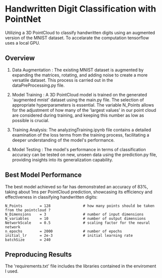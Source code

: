 # Handwritten Digit Classification with PointNet

Utilizing a 3D PointCloud to classify handwritten digits using an augmented version of the MNIST dataset. To accelarate the computation tensorflow uses a local GPU. <br>

## Overview

1. Data Augmentation : The existing MNIST dataset is augmented by expanding the matrices, rotating, and adding noise to create a more versatile dataset. This process is carried out in the dataPreProcessing.py file.

2. Model Training    : A 3D PointCloud model is trained on the generated 'augmented mnist' dataset using the main.py file. The selection of appropriate hyperparameters is essential. The variable N_Points allows for the adjustment of how many of the     'largest values' in our point cloud are considered during training, and keeping this number as low as possible is crucial.

3. Training Analysis: The analyzingTraining.ipynb file contains a detailed examination of the loss terms from the training process, facilitating a deeper understanding of the model's performance.

4. Model Testing    : The model's performance in terms of classification accuracy can be tested on new, unseen data using the prediction.py file, providing insights into its generalization capability.

## Best Model Performance

The best model achieved so far has demonstrated an accuracy of 83%, taking about 1ms per PointCloud prediction, showcasing its efficiency and effectiveness in classifying handwritten digits:

    
    N_Points        = 128               # how many points should be taken from the pointcloud ?
    N_Dimensions    = 3                 # number of input dimensions
    N_variables     = 10                # number of output dimensions
    NetworkScale    = 0.5               # scaling factor for the neural network
    n_epochs        = 2000              # number of epochs
    initial_lr      = 2e-3              # initial learning rate
    batchSize       = 240    

## Preproducing Results

The 'requirements.txt' file includes the libraries contained in the enviroment I used.


